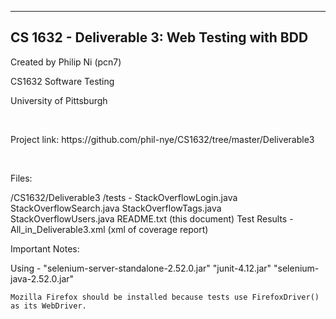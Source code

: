 -------------------------------------------------
CS 1632 - Deliverable 3: Web Testing with BDD
-------------------------------------------------

<p>Created by Philip Ni (pcn7)</p>
<p>CS1632 Software Testing</p>
<p>University of Pittsburgh</p>
<br>
<p>Project link: https://github.com/phil-nye/CS1632/tree/master/Deliverable3</p>
<br>
<p>Files:</p>
    /CS1632/Deliverable3
        /tests -
            StackOverflowLogin.java
            StackOverflowSearch.java
            StackOverflowTags.java
            StackOverflowUsers.java
        README.txt (this document)
        Test Results - All_in_Deliverable3.xml (xml of coverage report)

<p>Important Notes:</p>
    Using -
        "selenium-server-standalone-2.52.0.jar"
        "junit-4.12.jar"
        "selenium-java-2.52.0.jar"
        
    Mozilla Firefox should be installed because tests use FirefoxDriver() as its WebDriver.